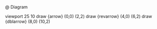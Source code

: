 
@ Diagram

  viewport 25 10
  draw {arrow} (0,0) (2,2)
  draw {revarrow} (4,0) (6,2)
  draw {dblarrow} (8,0) (10,2)
